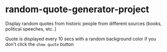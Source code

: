 # random-quote-generator-project
 
Display random quotes from historic people from different sources (books, political speeches, etc..)

Quote is displayed every 10 secs with a random background color if you don't click the `show quote` button
